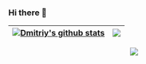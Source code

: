 ### Hi there 👋
<!--
<a href="https://github.com/javaexplorer1">
  <img alt="javaexplorer1's GitHub Stats" src="https://github-readme-stats.vercel.app/api?username=javaexplorer1&amp;show_icons=true&amp;theme=buefy&amp;count_private=true" style="max-width: 100%;" height="180em">
  <img alt="javaexplorer1 GitHub Top Languages" src="https://github-readme-stats.vercel.app/api/top-langs/?username=javaexplorer1&amp;theme=buefy&amp;layout=compact" style="max-width: 100%;" height="180em">
</a>
-->


<table>
<thead>
<tr>
	<th><a href="https://github.com/javaexplorer1">
		<img alt="Dmitriy's github stats" src="https://github-readme-stats.vercel.app/api?username=javaexplorer1&amp;show_icons=true&amp;include_all_commits=true&amp;hide_border=true" style="max-width: 100%;" align="middle">
	</a></th>
	<th><a href="https://github.com/javaexplorer1">
		<img src="https://github-readme-stats.vercel.app/api/top-langs/?username=javaexplorer1&amp;layout=compact&amp;hide_border=true" style="max-width: 100%;" align="middle">
	</a></th>
</tr>
</thead>
</table>

<p align="center" dir="auto">
	  <a href="https://www.linkedin.com/in/dmitriy-rozhkov-1020ba281/" rel="nofollow">
		  <img src="https://img.shields.io/badge/LinkedIn-0077B5?style=for-the-badge&logo=linkedin&logoColor=white">
	  </a>
</p>

<!--
<a href="https://github.com/jasontaylordev">
<img alt="javaexplorer1's GitHub Stats" src="https://github-readme-stats.vercel.app/api?username=javaexplorer1&amp;show_icons=true&amp;count_private=true&amp;hide_border=true" style="max-width: 100%;" height="180em">
  
<img alt="javaexplorer1 GitHub Top Languages" src="https://github-readme-stats.vercel.app/api/top-langs/?username=javaexplorer1&amp;layout=compact&amp;hide_border=true" style="max-width: 100%;">
</a>
-->


<!--
**javaexplorer1/javaexplorer1** is a ✨ _special_ ✨ repository because its `README.md` (this file) appears on your GitHub profile.

Here are some ideas to get you started:

- 🔭 I’m currently working on ...
- 🌱 I’m currently learning ...
- 👯 I’m looking to collaborate on ...
- 🤔 I’m looking for help with ...
- 💬 Ask me about ...
- 📫 How to reach me: ...
- 😄 Pronouns: ...
- ⚡ Fun fact: ...
-->
